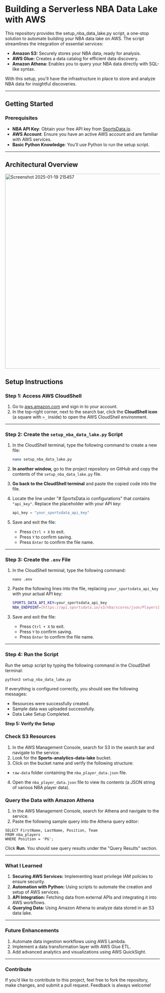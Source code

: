 # Building a Serverless NBA Data Lake with AWS

This repository provides the setup_nba_data_lake.py script, a one-stop solution to automate building your NBA data lake on AWS.  The script streamlines the integration of essential services:
- **Amazon S3:** Securely stores your NBA data, ready for analysis.
- **AWS Glue:** Creates a data catalog for efficient data discovery.
- **Amazon Athena:** Enables you to query your NBA data directly with SQL-like syntax.
  
With this setup, you'll have the infrastructure in place to store and analyze NBA data for insightful discoveries.

---

## Getting Started

### Prerequisites

*   **NBA API Key**: Obtain your free API key from [SportsData.io](https://sportsdata.io).
*   **AWS Account**: Ensure you have an active AWS account and are familiar with AWS services.
*   **Basic Python Knowledge**: You'll use Python to run the setup script.

---
## Architectural Overview
<img width="632" alt="Screenshot 2025-01-19 215457" src="https://github.com/user-attachments/assets/77a3fdad-04ef-469c-a029-90e8b6d893d8" />

## Setup Instructions

### Step 1: Access AWS CloudShell

1.  Go to [aws.amazon.com](https://aws.amazon.com/) and sign in to your account.
2.  In the top-right corner, next to the search bar, click the **CloudShell icon** (a square with `>_` inside) to open the AWS CloudShell environment.

---

### Step 2: Create the `setup_nba_data_lake.py` Script

1.  In the CloudShell terminal, type the following command to create a new file:

    ```bash
    nano setup_nba_data_lake.py
    ```

2.  **In another window,** go to the project repository on GitHub and copy the contents of the `setup_nba_data_lake.py` file.

3.  **Go back to the CloudShell terminal** and paste the copied code into the file.

4.  Locate the line under "# SportsData.io configurations" that contains `"api_key"`. Replace the placeholder with your API key:

    ```python
    api_key = "your_sportsdata_api_key"
    ```

5.  Save and exit the file:

    *   Press `Ctrl + X` to exit.
    *   Press `Y` to confirm saving.
    *   Press `Enter` to confirm the file name.

---

### Step 3: Create the `.env` File

1.  In the CloudShell terminal, type the following command:

    ```
    nano .env
    ```

2.  Paste the following lines into the file, replacing `your_sportsdata_api_key` with your actual API key:

    ```bash
    SPORTS_DATA_API_KEY=your_sportsdata_api_key
    NBA_ENDPOINT=[https://api.sportsdata.io/v3/nba/scores/json/Players](https://api.sportsdata.io/v3/nba/scores/json/Players)
    ```

3.  Save and exit the file:

    *   Press `Ctrl + X` to exit.
    *   Press `Y` to confirm saving.
    *   Press `Enter` to confirm the file name.

---

### Step 4: Run the Script

Run the setup script by typing the following command in the CloudShell terminal:

```bash
python3 setup_nba_data_lake.py
```

If everything is configured correctly, you should see the following messages:

- Resources were successfully created.
- Sample data was uploaded successfully.
- Data Lake Setup Completed.

**Step 5: Verify the Setup**

### Check S3 Resources

1. In the AWS Management Console, search for S3 in the search bar and navigate to the service.
2. Look for the **Sports-analytics-data-lake** bucket.
3. Click on the bucket name and verify the following structure:
- `raw-data` folder containing the `nba_player_data.json` file.
4. Open the `nba_player_data.json` file to view its contents (a JSON string of various NBA player data).

### Query the Data with Amazon Athena

1. In the AWS Management Console, search for Athena and navigate to the service.
2. Paste the following sample query into the Athena query editor:

```
SELECT FirstName, LastName, Position, Team
FROM nba_players
WHERE Position = 'PG';
```

Click **Run**. You should see query results under the "Query Results" section.

---

### What I Learned

1. **Securing AWS Services:** Implementing least privilege IAM policies to ensure security.
2. **Automation with Python:** Using scripts to automate the creation and setup of AWS services.
3. **API Integration:** Fetching data from external APIs and integrating it into AWS workflows.
4. **Querying Data:** Using Amazon Athena to analyze data stored in an S3 data lake.

---

### Future Enhancements
1. Automate data ingestion workflows using AWS Lambda.
2. Implement a data transformation layer with AWS Glue ETL.
3. Add advanced analytics and visualizations using AWS QuickSight.

---

### Contribute
If you’d like to contribute to this project, feel free to fork the repository, make changes, and submit a pull request. Feedback is always welcome!

